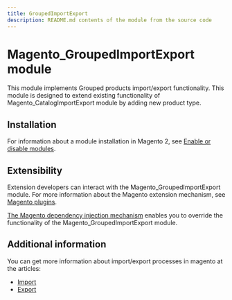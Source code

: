 ```yaml
---
title: GroupedImportExport
description: README.md contents of the module from the source code
---
```


# Magento_GroupedImportExport module

This module implements Grouped products import/export functionality.
This module is designed to extend existing functionality of Magento_CatalogImportExport module by adding new product type.

## Installation

For information about a module installation in Magento 2, see [Enable or disable modules](https://experienceleague.adobe.com/docs/commerce-operations/installation-guide/tutorials/manage-modules.html).

## Extensibility

Extension developers can interact with the Magento_GroupedImportExport module. For more information about the Magento extension mechanism, see [Magento plugins](https://developer.adobe.com/commerce/php/development/components/plugins/).

[The Magento dependency injection mechanism](https://developer.adobe.com/commerce/php/development/components/dependency-injection/) enables you to override the functionality of the Magento_GroupedImportExport module.

## Additional information

You can get more information about import/export processes in magento at the articles:

- [Import](https://docs.magento.com/user-guide/system/data-import.html)
- [Export](https://docs.magento.com/user-guide/system/data-export.html)
